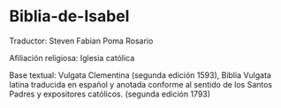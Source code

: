 # Biblia-de-Isabel

Traductor: Steven Fabian Poma Rosario

Afiliación religiosa:	Iglesia católica

Base textual: Vulgata Clementina (segunda edición 1593), Biblia Vulgata latina traducida en español y anotada conforme al sentido de los Santos Padres y expositores católicos. (segunda edición 1793)

